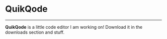 # QuikQode
------
**QuikQode** is a little code editor I am working on!
Download it in the downloads section and stuff.
